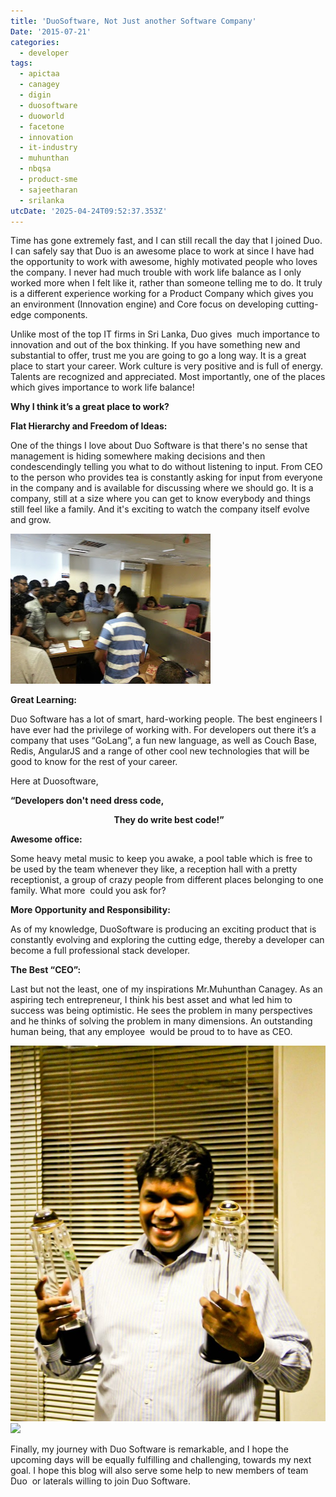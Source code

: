 ```yaml
---
title: 'DuoSoftware, Not Just another Software Company'
Date: '2015-07-21'
categories:
  - developer
tags:
  - apictaa
  - canagey
  - digin
  - duosoftware
  - duoworld
  - facetone
  - innovation
  - it-industry
  - muhunthan
  - nbqsa
  - product-sme
  - sajeetharan
  - srilanka
utcDate: '2025-04-24T09:52:37.353Z'
---
```


Time has gone extremely fast, and I can still recall the day that I joined Duo. I can safely say that Duo is an awesome place to work at since I have had the opportunity to work with awesome, highly motivated people who loves the company. I never had much trouble with work life balance as I only worked more when I felt like it, rather than someone telling me to do. It truly is a different experience working for a Product Company which gives you an environment (Innovation engine) and Core focus on developing cutting-edge components.

  

  

Unlike most of the top IT firms in Sri Lanka, Duo gives  much importance to innovation and out of the box thinking. If you have something new and substantial to offer, trust me you are going to go a long way. It is a great place to start your career. Work culture is very positive and is full of energy. Talents are recognized and appreciated. Most importantly, one of the places which gives importance to work life balance!

  

**Why I think it’s a great place to work?**

**Flat Hierarchy and Freedom of Ideas:**  

One of the things I love about Duo Software is that there's no sense that management is hiding somewhere making decisions and then condescendingly telling you what to do without listening to input. From CEO to the person who provides tea is constantly asking for input from everyone in the company and is available for discussing where we should go. It is a company, still at a size where you can get to know everybody and things still feel like a family. And it's exciting to watch the company itself evolve and grow.

  

[![](images/fcbeb-20131004_124634.jpg)](https://sajeetharan.wordpress.com/wp-content/uploads/2015/07/d8b56-20131004_124634.jpg)

  

  

**Great Learning:**

Duo Software has a lot of smart, hard-working people. The best engineers I have ever had the privilege of working with. For developers out there it’s a company that uses “GoLang”, a fun new language, as well as Couch Base, Redis, AngularJS and a range of other cool new technologies that will be good to know for the rest of your career.

Here at Duosoftware,

**“Developers don't need dress code,**

                                          **They do write best code!”**  

**Awesome office:**

Some heavy metal music to keep you awake, a pool table which is free to be used by the team whenever they like, a reception hall with a pretty receptionist, a group of crazy people from different places belonging to one family. What more  could you ask for?  
  

  

**More Opportunity and Responsibility:**

As of my knowledge, DuoSoftware is producing an exciting product that is constantly evolving and exploring the cutting edge, thereby a developer can become a full professional stack developer.

  

**The Best “CEO”:**

Last but not the least, one of my inspirations Mr.Muhunthan Canagey. As an aspiring tech entrepreneur, I think his best asset and what led him to success was being optimistic. He sees the problem in many perspectives and he thinks of solving the problem in many dimensions. An outstanding human being, that any employee  would be proud to to have as CEO.  
  

[![](images/6b2b6-10575348_10153950434569218_4131067029509205517_o.jpg)![](https://sajeetharan.wordpress.com/wp-content/uploads/2015/07/6b2b6-10575348_10153950434569218_4131067029509205517_o.jpg?w=300)](https://sajeetharan.wordpress.com/wp-content/uploads/2015/07/27ef9-767_10151298766884218_12977603_n.jpg)

  

  

  

Finally, my journey with Duo Software is remarkable, and I hope the upcoming days will be equally fulfilling and challenging, towards my next goal. I hope this blog will also serve some help to new members of team Duo  or laterals willing to join Duo Software.
